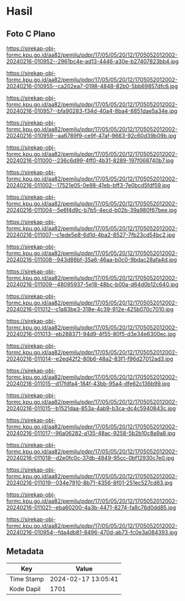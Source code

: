 # Hasil

## Foto C Plano

https://sirekap-obj-formc.kpu.go.id/aa82/pemilu/pdpr/17/05/05/20/12/1705052012002-20240216-010952--2961bc4e-ad13-4446-a30e-b27407823bb4.jpg

https://sirekap-obj-formc.kpu.go.id/aa82/pemilu/pdpr/17/05/05/20/12/1705052012002-20240216-010955--ca202ea7-0198-4848-82b0-5bb69857dfc6.jpg

https://sirekap-obj-formc.kpu.go.id/aa82/pemilu/pdpr/17/05/05/20/12/1705052012002-20240216-010957--bfa90283-f34d-40a4-8ba4-8851dae5a34e.jpg

https://sirekap-obj-formc.kpu.go.id/aa82/pemilu/pdpr/17/05/05/20/12/1705052012002-20240216-010959--aa6789f9-ce9f-47af-9663-92c60d39b09b.jpg

https://sirekap-obj-formc.kpu.go.id/aa82/pemilu/pdpr/17/05/05/20/12/1705052012002-20240216-011000--236c6d99-4ff0-4b31-8289-197f068740b7.jpg

https://sirekap-obj-formc.kpu.go.id/aa82/pemilu/pdpr/17/05/05/20/12/1705052012002-20240216-011002--17521e05-0e98-41eb-bff3-7e0bcd5fdf59.jpg

https://sirekap-obj-formc.kpu.go.id/aa82/pemilu/pdpr/17/05/05/20/12/1705052012002-20240216-011004--5e6f4d9c-b7b5-4ecd-b02b-39a980f67bee.jpg

https://sirekap-obj-formc.kpu.go.id/aa82/pemilu/pdpr/17/05/05/20/12/1705052012002-20240216-011007--c1ede5e8-6d1d-4ba2-8527-7fb23cd54bc2.jpg

https://sirekap-obj-formc.kpu.go.id/aa82/pemilu/pdpr/17/05/05/20/12/1705052012002-20240216-011008--943d86bf-35a6-46aa-b0c0-9bdac28afa4d.jpg

https://sirekap-obj-formc.kpu.go.id/aa82/pemilu/pdpr/17/05/05/20/12/1705052012002-20240216-011009--48095937-5e18-48bc-b00a-d64d0b12c640.jpg

https://sirekap-obj-formc.kpu.go.id/aa82/pemilu/pdpr/17/05/05/20/12/1705052012002-20240216-011012--c1a83be3-318e-4c39-912e-425b070c7010.jpg

https://sirekap-obj-formc.kpu.go.id/aa82/pemilu/pdpr/17/05/05/20/12/1705052012002-20240216-011013--eb288371-94d9-4f55-80f5-d3e34e6300ec.jpg

https://sirekap-obj-formc.kpu.go.id/aa82/pemilu/pdpr/17/05/05/20/12/1705052012002-20240216-011014--e2ed42f2-80b6-48a2-83f1-f96d27012ad3.jpg

https://sirekap-obj-formc.kpu.go.id/aa82/pemilu/pdpr/17/05/05/20/12/1705052012002-20240216-011015--d17fdfa4-184f-43bb-95a4-dfe62c136b99.jpg

https://sirekap-obj-formc.kpu.go.id/aa82/pemilu/pdpr/17/05/05/20/12/1705052012002-20240216-011015--b1521daa-853a-4ab9-b3ca-dc4c5940843c.jpg

https://sirekap-obj-formc.kpu.go.id/aa82/pemilu/pdpr/17/05/05/20/12/1705052012002-20240216-011017--96a06282-a135-48ac-9258-5b2b10c8a9a8.jpg

https://sirekap-obj-formc.kpu.go.id/aa82/pemilu/pdpr/17/05/05/20/12/1705052012002-20240216-011018--d2e0fc0c-37db-4849-95cc-0bf12930c7e0.jpg

https://sirekap-obj-formc.kpu.go.id/aa82/pemilu/pdpr/17/05/05/20/12/1705052012002-20240216-011019--034e7910-8b71-4356-8f01-251ec527cd63.jpg

https://sirekap-obj-formc.kpu.go.id/aa82/pemilu/pdpr/17/05/05/20/12/1705052012002-20240216-011021--eba60200-4a3b-4471-8274-fa8c76d0dd85.jpg

https://sirekap-obj-formc.kpu.go.id/aa82/pemilu/pdpr/17/05/05/20/12/1705052012002-20240216-010954--fda4db81-8496-470d-ab73-fc0e3a084393.jpg


## Metadata

| Key        | Value               |
| ---------- | ------------------- |
| Time Stamp | 2024-02-17 13:05:41 |
| Kode Dapil | 1701                |




